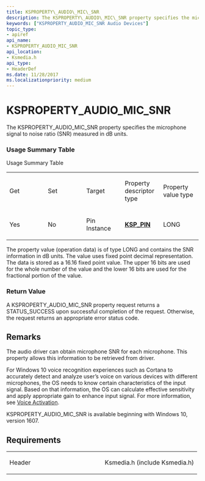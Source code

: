 ```yaml
---
title: KSPROPERTY\_AUDIO\_MIC\_SNR
description: The KSPROPERTY\_AUDIO\_MIC\_SNR property specifies the microphone signal to noise ratio (SNR) measured in dB units.
keywords: ["KSPROPERTY_AUDIO_MIC_SNR Audio Devices"]
topic_type:
- apiref
api_name:
- KSPROPERTY_AUDIO_MIC_SNR
api_location:
- Ksmedia.h
api_type:
- HeaderDef
ms.date: 11/28/2017
ms.localizationpriority: medium
---
```


# KSPROPERTY\_AUDIO\_MIC\_SNR


The KSPROPERTY\_AUDIO\_MIC\_SNR property specifies the microphone signal to noise ratio (SNR) measured in dB units.

### <span id="Usage_Summary_Table"></span><span id="usage_summary_table"></span><span id="USAGE_SUMMARY_TABLE"></span>Usage Summary Table

Usage Summary Table

<table>
<colgroup>
<col width="20%" />
<col width="20%" />
<col width="20%" />
<col width="20%" />
<col width="20%" />
</colgroup>
<tbody>
<tr class="odd">
<td align="left"><p>Get</p></td>
<td align="left"><p>Set</p></td>
<td align="left"><p>Target</p></td>
<td align="left"><p>Property descriptor type</p></td>
<td align="left"><p>Property value type</p></td>
</tr>
<tr class="even">
<td align="left"><p>Yes</p></td>
<td align="left"><p>No</p></td>
<td align="left"><p>Pin Instance</p></td>
<td align="left"><a href="/windows-hardware/drivers/ddi/ks/ns-ks-ksp_pin" data-raw-source="[&lt;strong&gt;KSP_PIN&lt;/strong&gt;](/windows-hardware/drivers/ddi/ks/ns-ks-ksp_pin)"><strong>KSP_PIN</strong></a></td>
<td align="left">LONG</td>
</tr>
</tbody>
</table>

 

The property value (operation data) is of type LONG and contains the SNR information in dB units. The value uses fixed point decimal representation. The data is stored as a 16.16 fixed point value. The upper 16 bits are used for the whole number of the value and the lower 16 bits are used for the fractional portion of the value.

### <span id="Return_Value"></span><span id="return_value"></span><span id="RETURN_VALUE"></span>Return Value

A KSPROPERTY\_AUDIO\_MIC\_SNR property request returns a STATUS\_SUCCESS upon successful completion of the request. Otherwise, the request returns an appropriate error status code.

Remarks
-------

The audio driver can obtain microphone SNR for each microphone. This property allows this information to be retrieved from driver.

For Windows 10 voice recognition experiences such as Cortana to accurately detect and analyze user’s voice on various devices with different microphones, the OS needs to know certain characteristics of the input signal. Based on that information, the OS can calculate effective sensitivity and apply appropriate gain to enhance input signal. For more information, see [Voice Activation](./voice-activation.md).

KSPROPERTY\_AUDIO\_MIC\_SNR is available beginning with Windows 10, version 1607.

Requirements
------------

<table>
<colgroup>
<col width="50%" />
<col width="50%" />
</colgroup>
<tbody>
<tr class="odd">
<td align="left"><p>Header</p></td>
<td align="left">Ksmedia.h (include Ksmedia.h)</td>
</tr>
</tbody>
</table>

